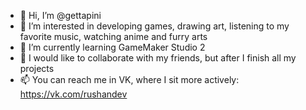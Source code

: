 - 👋 Hi, I’m @gettapini
- 👀 I’m interested in developing games, drawing art, listening to my favorite music, watching anime and furry arts
- 🌱 I’m currently learning GameMaker Studio 2
- 💞️ I would like to collaborate with my friends, but after I finish all my projects
- 📫 You can reach me in VK, where I sit more actively: https://vk.com/rushandev

<!---
gettapini/gettapini is a ✨ special ✨ repository because its `README.md` (this file) appears on your GitHub profile.
You can click the Preview link to take a look at your changes.
--->
